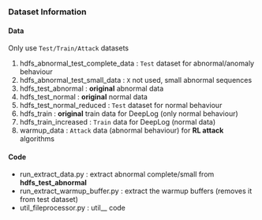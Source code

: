 ### Dataset Information

#### Data

Only use `Test/Train/Attack` datasets

1. hdfs_abnormal_test_complete_data : `Test` dataset for abnormal/anomaly behaviour
2. hdfs_abnormal_test_small_data : `X` not used, small abnormal sequences
3. hdfs_test_abnormal : **original** abnormal data
4. hdfs_test_normal : **original** normal data
5. hdfs_test_normal_reduced : `Test` dataset for normal behaviour
6. hdfs_train : **original** train data for DeepLog (only normal behaviour)
7. hdfs_train_increased : `Train` data for DeepLog (normal data)
8. warmup_data : `Attack` data (abnormal behaviour) for **RL attack** algorithms

#### Code

+ run_extract_data.py : extract abnormal complete/small from __hdfs_test_abnormal__
+ run_extract_warmup_buffer.py : extract the warmup buffers (removes it from test dataset)
+ util_fileprocessor.py : util__ code